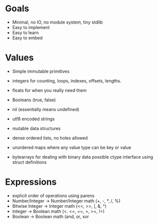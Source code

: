 # Goals

 - Minimal, no IO, no module system, tiny stdlib
 - Easy to implement
 - Easy to learn
 - Easy to embed

# Values

 - Simple immutable primitives
  - integers for counting, loops, indexes, offsets, lengths.
  - floats for when you really need them
  - Booleans (true, false)
  - nil (essentially means undefined)
  - utf8 encoded strings
   
 - mutable data structures
  - dense ordered lists, no holes allowed
  - unordered maps where any value type can be key or value
  - bytearrays for dealing with binary data possible ctype interface using struct definitions

# Expressions

 - explicit order of operations using parens
 - Number/Integer -> Number/Integer math (+, -, *, /, %)
 - Bitwise Integer -> Integer math (<<, >>, |, &, ^)
 - Integer -> Boolean math (<. <=, ==, >, >=, !=)
 - Boolean -> Boolean math (and, or, xor